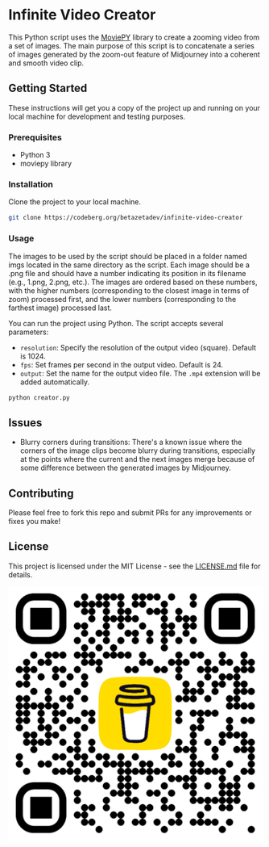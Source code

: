 # Infinite Video Creator

This Python script uses the [MoviePY](https://zulko.github.io/moviepy/) library to create a zooming video from a set of images. The main purpose of this script is to concatenate a series of images generated by the zoom-out feature of Midjourney into a coherent and smooth video clip.

## Getting Started

These instructions will get you a copy of the project up and running on your local machine for development and testing purposes.

### Prerequisites

* Python 3
* moviepy library

### Installation

Clone the project to your local machine.

```bash
git clone https://codeberg.org/betazetadev/infinite-video-creator
```

### Usage

The images to be used by the script should be placed in a folder named imgs located in the same directory as the script. Each image should be a .png file and should have a number indicating its position in its filename (e.g., 1.png, 2.png, etc.). The images are ordered based on these numbers, with the higher numbers (corresponding to the closest image in terms of zoom) processed first, and the lower numbers (corresponding to the farthest image) processed last.

You can run the project using Python. The script accepts several parameters:

* `resolution`: Specify the resolution of the output video (square). Default is 1024.
* `fps`: Set frames per second in the output video. Default is 24.
* `output`: Set the name for the output video file. The `.mp4` extension will be added automatically.

```bash
python creator.py
```

## Issues

* Blurry corners during transitions: There's a known issue where the corners of the image clips become blurry during transitions, especially at the points where the current and the next images merge because of some difference between the generated images by Midjourney.

## Contributing

Please feel free to fork this repo and submit PRs for any improvements or fixes you make!

## License

This project is licensed under the MIT License - see the [LICENSE.md](LICENSE.md) file for details.

[<img src="bmc_qr.png">](https://www.buymeacoffee.com/betazetadev "Buy me a coffee if you liked it")
